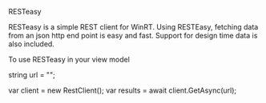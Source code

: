 RESTeasy

RESTeasy is a simple REST client for WinRT. Using RESTEasy, fetching data from an json http end point
is easy and fast. Support for design time data is also included.

To use RESTeasy in your view model

 string url = "<json endpoint>";
            
 var client = new RestClient();
 var results = await client.GetAsync<ResponseModel>(url);
